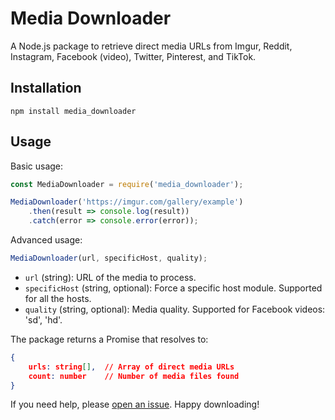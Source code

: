 # Media Downloader

A Node.js package to retrieve direct media URLs from Imgur, Reddit, Instagram, Facebook (video), Twitter, Pinterest, and TikTok.

## Installation

`npm install media_downloader`

## Usage

Basic usage:

```javascript
const MediaDownloader = require('media_downloader');

MediaDownloader('https://imgur.com/gallery/example')
    .then(result => console.log(result))
    .catch(error => console.error(error));
```

Advanced usage:

```javascript
MediaDownloader(url, specificHost, quality);
```

-   `url` (string): URL of the media to process.
-   `specificHost` (string, optional): Force a specific host module. Supported for all the hosts.
-   `quality` (string, optional): Media quality. Supported for Facebook videos: 'sd', 'hd'.

The package returns a Promise that resolves to:

```json
{
    urls: string[],  // Array of direct media URLs
    count: number    // Number of media files found
}
```

If you need help, please [open an issue](https://github.com/totallynotdavid/media_downloader/issues). Happy downloading!
